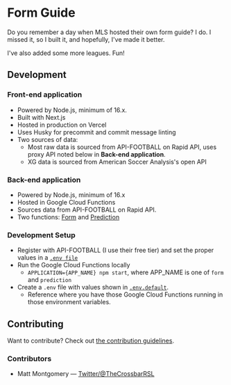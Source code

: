 # Form Guide

Do you remember a day when MLS hosted their own form guide? I do. I missed it, so I built it, and hopefully, I've made it better.

I've also added some more leagues. Fun!

## Development

### Front-end application

- Powered by Node.js, minimum of 16.x.
- Built with Next.js
- Hosted in production on Vercel
- Uses Husky for precommit and commit message linting
- Two sources of data:
  - Most raw data is sourced from API-FOOTBALL on Rapid API, uses proxy API noted below in **Back-end application**.
  - XG data is sourced from American Soccer Analysis's open API

### Back-end application

- Powered by Node.js, minimum of 16.x
- Hosted in Google Cloud Functions
- Sources data from API-FOOTBALL on Rapid API.
- Two functions: [Form](./functions/src/form.ts) and [Prediction](./functions/src/prediction.ts)

### Development Setup

- Register with API-FOOTBALL (I use their free tier) and set the proper values in a [`.env file`](./functions.env.default)
- Run the Google Cloud Functions locally
  - `APPLICATION={APP_NAME} npm start`, where APP_NAME is one of `form` and `prediction`
- Create a `.env` file with values shown in [`.env.default`](./.env.default).
  - Reference where you have those Google Cloud Functions running in those environment variables.

## Contributing

Want to contribute? Check out [the contribution guidelines](./CONTRIBUTING.md).

### Contributors

- Matt Montgomery — [Twitter/@TheCrossbarRSL](https://twitter.com/TheCrossbarRSL)
